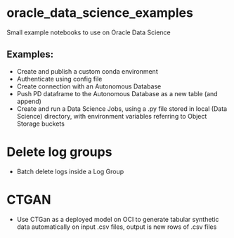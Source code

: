 # oracle_data_science_examples
Small example notebooks to use on Oracle Data Science

## Examples:
- Create and publish a custom conda environment
- Authenticate using config file
- Create connection with an Autonomous Database
- Push PD dataframe to the Autonomous Database as a new table (and append)
- Create and run a Data Science Jobs, using a .py file stored in local (Data Science) directory, with environment variables referring to Object Storage buckets

# Delete log groups
- Batch delete logs inside a Log Group

# CTGAN
- Use CTGan as a deployed model on OCI to generate tabular synthetic data automatically on input .csv files, output is new rows of .csv files
